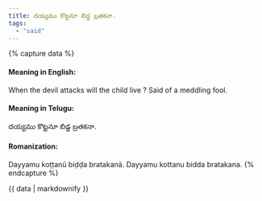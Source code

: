 ```yaml
---
title: దయ్యము కొట్టనూ బిడ్డ బ్రతకనా.
tags:
  - "said"
---
```


{% capture data %}
#### Meaning in English:
When the devil attacks will the child live ?
Said of a meddling fool.

#### Meaning in Telugu:
దయ్యము కొట్టనూ బిడ్డ బ్రతకనా.

#### Romanization:
Dayyamu koṭṭanū biḍḍa bratakanā.
Dayyamu kottanu bidda bratakana.
{% endcapture %}

{{ data | markdownify }}

